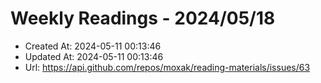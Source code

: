 # Weekly Readings - 2024/05/18

- Created At: 2024-05-11 00:13:46
- Updated At: 2024-05-11 00:13:46
- Url: https://api.github.com/repos/moxak/reading-materials/issues/63

